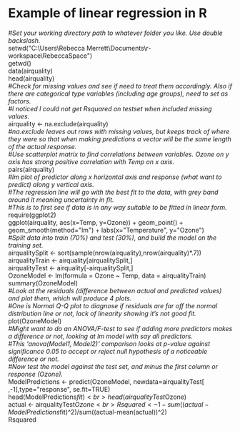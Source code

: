 # Example of linear regression in R
<i>#Set your working directory path to whatever folder you like. Use double backslash.</i><br>
setwd("C:\\Users\\Rebecca Merrett\\Documents\\r-workspace\\RebeccaSpace")<br>
getwd()<br>
data(airquality)<br>
head(airquality)<br>
<i>#Check for missing values and see if need to treat them accordingly. Also if there are categorical type variables (including age groups), need to set as factors.</i><br>
<i>#I noticed I could not get Rsquared on testset when included missing values.</i><br>
airquality <- na.exclude(airquality)<br>
<i>#na.exclude leaves out rows with missing values, but keeps track of where they were so that when making predictions a vector will be the same length of the actual response.</i><br>
<i>#Use scatterplot matrix to find correlations between variables. Ozone on y axis has strong positive correlation with Temp on x axis.</i><br>
pairs(airquality)<br>
<i>#lm plot of predictor along x horizontal axis and response (what want to predict) along y vertical axis.</i><br>
<i>#The regression line will go with the best fit to the data, with grey band around it meaning uncertainty in fit.</i><br>
<i>#This is to first see if data is in any way suitable to be fitted in linear form.</i>
require(ggplot2)<br>
ggplot(airquality, aes(x=Temp, y=Ozone)) + geom_point() + geom_smooth(method="lm") + labs(x="Temperature", y="Ozone")<br>
<i>#Split data into train (70%) and test (30%), and build the model on the training set.</i><br>
airqualitySplit <- sort(sample(nrow(airquality),nrow(airquality)*.7))<br>
airqualityTrain <- airquality[airqualitySplit,]<br>
airqualityTest <- airquality[-airqualitySplit,]<br>
OzoneModel <- lm(formula = Ozone ~ Temp, data = airqualityTrain)<br>
summary(OzoneModel)<br>
<i>#Look at the residuals (difference between actual and predicted values) and plot them, which will produce 4 plots.</i><br>
<i>#One is Normal Q-Q plot to diagnose if residuals are far off the normal distribution line or not, lack of linearity showing it’s not good fit.</i><br>
plot(OzoneModel)<br>
<i>#Might want to do an ANOVA/F-test to see if adding more predictors makes a difference or not, looking at lm model with say all predictors.</i><br>
<i>#This 'anova(Model1, Model2)' comparison looks at p-value against significance 0.05 to accept or reject null hypothesis of a noticeable difference or not.</i><br>
<i>#Now test the model against the test set, and minus the first column or response (Ozone).</i><br>
ModelPredictions <- predict(OzoneModel, newdata=airqualityTest[ ,-1],type="response", se.fit=TRUE)<br>
head(ModelPredictions$fit)<br>
head(airqualityTest$Ozone)<br>
actual <- airqualityTest$Ozone<br>
Rsquared <- 1-sum((actual-ModelPredictions$fit)^2)/sum((actual-mean(actual))^2)<br>
Rsquared

